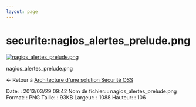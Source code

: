 ```yaml
---
layout: page
---
```


securite:nagios\_alertes\_prelude.png
=====================================

[![nagios\_alertes\_prelude.png](..//assets/media/securite/nagios_alertes_prelude.png@cache=&w=900&h=87 "nagios_alertes_prelude.png")](..//assets/media/securite/nagios_alertes_prelude.png@cache= "Afficher le fichier original")

nagios\_alertes\_prelude.png

← Retour à [Architecture d'une solution Sécurité
OSS](../../securite/architecture-oss/start.html "securite:architecture-oss:start")

Date:
:   2013/03/29 09:42
Nom de fichier:
:   nagios\_alertes\_prelude.png
Format:
:   PNG
Taille:
:   93KB
Largeur:
:   1088
Hauteur:
:   106

